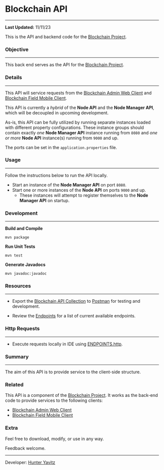 # Blockchain API

---

**Last Updated:** 11/11/23

This is the API and backend code for the [Blockchain Project](https://github.com/hunteryavitz/blockchain-main).

### Objective

---

This back end serves as the API for the [Blockchain Project](https://github.com/hunteryavitz/blockchain-main).

### Details

---

This API will service requests from the 
[Blockchain Admin Web Client](https://github.com/hunteryavitz/blockchain-client-admin) and 
[Blockchain Field Mobile Client](https://github.com/hunteryavitz/blockchain-client-mobile).

This API is currently a *hybrid* of the **Node API** and the **Node Manager API**, which will be decoupled in upcoming
development.

As-is, this API can be fully utilized by running separate instances loaded with different property configurations.
These instance groups should contain exactly *one* **Node Manager API** instance running from `8080` and *one or more* 
**Node API** instance(s) running from `9000` and up.

The ports can be set in the `application.properties` file.

### Usage

---

Follow the instructions below to run the API locally.

- Start an instance of the **Node Manager API** on port `8080`.
- Start one or more instances of the **Node API** on ports `9000` and up.
  - These instances will attempt to register themselves to the **Node Manager API** on startup.

### Development

---

**Build and Compile**
```shell
mvn package
```

**Run Unit Tests**
```shell
mvn test
```

**Generate Javadocs**
```shell
mvn javadoc:javadoc
```

### Resources

---

- Export the [Blockchain API Collection](docs/postman/Blockchain%20API%20v0.0.19.postman_collection.json)
to [Postman](https://www.postman.com/) for testing and development.

- Review the [Endpoints](docs/ENDPOINTS.md) for a list of current available endpoints.

### Http Requests

---

- Execute requests locally in IDE using [ENDPOINTS.http](docs/ENDPOINTS.http).

### Summary

---

The aim of this API is to provide service to the client-side structure.

### Related
This API is a component of the [Blockchain Project](https://github.com/hunteryavitz/blockchain-main).  It works as the back-end code to provide services to the following clients:

- [Blockchain Admin Web Client](https://github.com/hunteryavitz/blockchain-client-admin)
- [Blockchain Field Mobile Client](https://github.com/hunteryavitz/blockchain-client-mobile)

### Extra
Feel free to download, modify, or use in any way.

Feedback welcome.

---

Developer: [Hunter Yavitz](mailto:h.yavitz@gmail.com)
